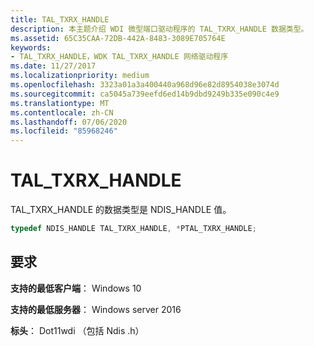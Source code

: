```yaml
---
title: TAL_TXRX_HANDLE
description: 本主题介绍 WDI 微型端口驱动程序的 TAL_TXRX_HANDLE 数据类型。
ms.assetid: 65C35CAA-72DB-442A-8483-3089E705764E
keywords:
- TAL_TXRX_HANDLE，WDK TAL_TXRX_HANDLE 网络驱动程序
ms.date: 11/27/2017
ms.localizationpriority: medium
ms.openlocfilehash: 3323a01a3a400440a968d96e82d8954038e3074d
ms.sourcegitcommit: ca5045a739eefd6ed14b9dbd9249b335e090c4e9
ms.translationtype: MT
ms.contentlocale: zh-CN
ms.lasthandoff: 07/06/2020
ms.locfileid: "85968246"
---
```

# <a name="tal_txrx_handle"></a>TAL_TXRX_HANDLE

TAL_TXRX_HANDLE 的数据类型是 NDIS_HANDLE 值。

```c++
typedef NDIS_HANDLE TAL_TXRX_HANDLE, *PTAL_TXRX_HANDLE;
```

## <a name="requirements"></a>要求

**支持的最低客户端**： Windows 10

**支持的最低服务器**： Windows server 2016

**标头**： Dot11wdi （包括 Ndis .h）



